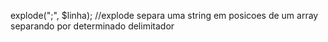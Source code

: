 explode(";", $linha); //explode separa uma string em posicoes de um array separando por determinado delimitador